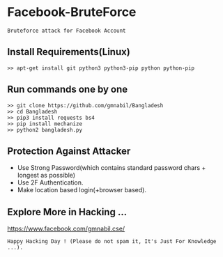 # Facebook-BruteForce
```
Bruteforce attack for Facebook Account
```

## Install Requirements(Linux)
```
>> apt-get install git python3 python3-pip python python-pip
```

## Run commands one by one
```
>> git clone https://github.com/gmnabil/Bangladesh
>> cd Bangladesh
>> pip3 install requests bs4
>> pip install mechanize
>> python2 bangladesh.py
```

## Protection Against Attacker
* Use Strong Password(which contains standard password chars + longest as possible)
* Use 2F Authentication.
* Make location based login(+browser based).

## Explore More in Hacking ...
https://www.facebook.com/gmnabil.cse/

~~~
Happy Hacking Day ! (Please do not spam it, It's Just For Knowledge ...).
~~~
